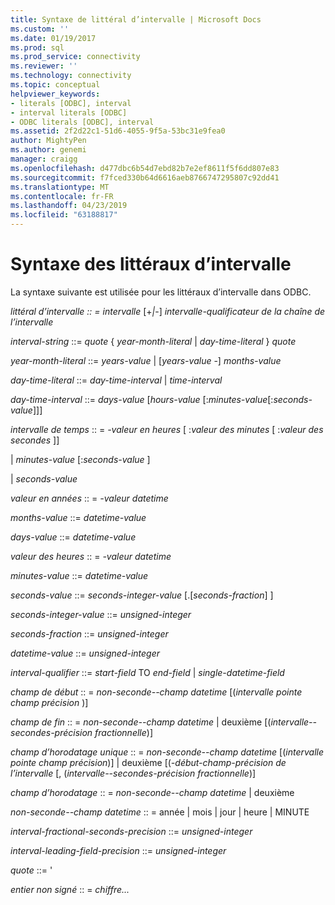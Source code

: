 ```yaml
---
title: Syntaxe de littéral d’intervalle | Microsoft Docs
ms.custom: ''
ms.date: 01/19/2017
ms.prod: sql
ms.prod_service: connectivity
ms.reviewer: ''
ms.technology: connectivity
ms.topic: conceptual
helpviewer_keywords:
- literals [ODBC], interval
- interval literals [ODBC]
- ODBC literals [ODBC], interval
ms.assetid: 2f2d22c1-51d6-4055-9f5a-53bc31e9fea0
author: MightyPen
ms.author: genemi
manager: craigg
ms.openlocfilehash: d477dbc6b54d7ebd82b7e2ef8611f5f6dd807e83
ms.sourcegitcommit: f7fced330b64d6616aeb8766747295807c92dd41
ms.translationtype: MT
ms.contentlocale: fr-FR
ms.lasthandoff: 04/23/2019
ms.locfileid: "63188817"
---
```

# <a name="interval-literal-syntax"></a>Syntaxe des littéraux d’intervalle
La syntaxe suivante est utilisée pour les littéraux d’intervalle dans ODBC.  
  
 *littéral d’intervalle :: = intervalle* [+*&#124;*-] *intervalle-qualificateur de la chaîne de l’intervalle*  
  
 *interval-string* ::= *quote* { *year-month-literal* &#124; *day-time-literal* } *quote*  
  
 *year-month-literal* ::= *years-value* &#124; [*years-value* -] *months-value*  
  
 *day-time-literal* ::= *day-time-interval* &#124; *time-interval*  
  
 *day-time-interval* ::= *days-value* [*hours-value* [:*minutes-value*[:*seconds-value*]]]  
  
 *intervalle de temps* :: = *-valeur en heures* [ :*valeur des minutes* [ :*valeur des secondes* ]]  
  
 &#124; *minutes-value* [:*seconds-value* ]  
  
 &#124; *seconds-value*  
  
 *valeur en années* :: = *-valeur datetime*  
  
 *months-value* ::= *datetime-value*  
  
 *days-value* ::= *datetime-value*  
  
 *valeur des heures* :: = *-valeur datetime*  
  
 *minutes-value* ::= *datetime-value*  
  
 *seconds-value* ::= *seconds-integer-value* [.[*seconds-fraction*] ]  
  
 *seconds-integer-value* ::= *unsigned-integer*  
  
 *seconds-fraction* ::= *unsigned-integer*  
  
 *datetime-value* ::= *unsigned-integer*  
  
 *interval-qualifier* ::= *start-field* TO *end-field* &#124; *single-datetime-field*  
  
 *champ de début* :: = *non-seconde--champ datetime* [(*intervalle pointe champ précision* )]  
  
 *champ de fin* :: = *non-seconde--champ datetime* &#124; deuxième [(*intervalle--secondes-précision fractionnelle*)]  
  
 *champ d’horodatage unique* :: = *non-seconde--champ datetime* [(*intervalle pointe champ précision*)] &#124; deuxième [(*-début-champ-précision de l’intervalle*  [, (*intervalle--secondes-précision fractionnelle*)]  
  
 *champ d’horodatage* :: = *non-seconde--champ datetime* &#124; deuxième  
  
 *non-seconde--champ datetime* :: = année &#124; mois &#124; jour &#124; heure &#124; MINUTE  
  
 *interval-fractional-seconds-precision* ::= *unsigned-integer*  
  
 *interval-leading-field-precision* ::= *unsigned-integer*  
  
 *quote* ::= '  
  
 *entier non signé* :: = *chiffre...*
